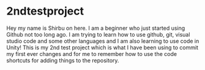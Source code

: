 # 2ndtestproject
Hey my name is Shirbu on here.
I am a beginner who just started using Github not too long ago. I am trying to learn how to use github, git, visual studio code and some other languages and I am also learning
to use code in Unity! This is my 2nd test project which is what I have been using to commit my first ever changes and for me to remember how to use the code shortcuts for adding
things to the repository. 
